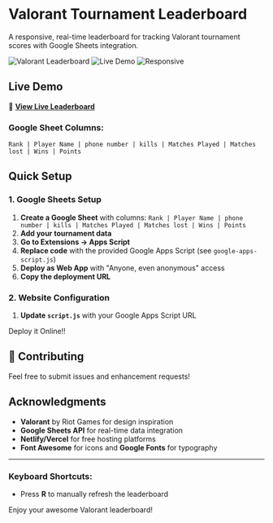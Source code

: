 # Valorant Tournament Leaderboard

A responsive, real-time leaderboard for tracking Valorant tournament scores with Google Sheets integration.

![Valorant Leaderboard](https://img.shields.io/badge/Valorant-Leaderboard-ff4655?style=for-the-badge&logo=riot-games)
![Live Demo](https://img.shields.io/badge/Status-Live-00f5d4?style=for-the-badge)
![Responsive](https://img.shields.io/badge/Mobile-Responsive-ffb300?style=for-the-badge)



## Live Demo

🔗 **[View Live Leaderboard](https://leaderboard-infofest.vercel.app/)** 

### Google Sheet Columns:

```
Rank | Player Name | phone number | kills | Matches Played | Matches lost | Wins | Points
```

## Quick Setup

### 1. Google Sheets Setup
1. **Create a Google Sheet** with columns: `Rank | Player Name | phone number | kills | Matches Played | Matches lost | Wins | Points`
2. **Add your tournament data**
3. **Go to Extensions → Apps Script**
4. **Replace code** with the provided Google Apps Script (see `google-apps-script.js`)
5. **Deploy as Web App** with "Anyone, even anonymous" access
6. **Copy the deployment URL**

### 2. Website Configuration
1. **Update `script.js`** with your Google Apps Script URL

Deploy it Online!! 


## 🤝 Contributing

Feel free to submit issues and enhancement requests!


## Acknowledgments

- **Valorant** by Riot Games for design inspiration
- **Google Sheets API** for real-time data integration
- **Netlify/Vercel** for free hosting platforms
- **Font Awesome** for icons and **Google Fonts** for typography

---

### Keyboard Shortcuts:

- Press **R** to manually refresh the leaderboard


Enjoy your awesome Valorant leaderboard!
